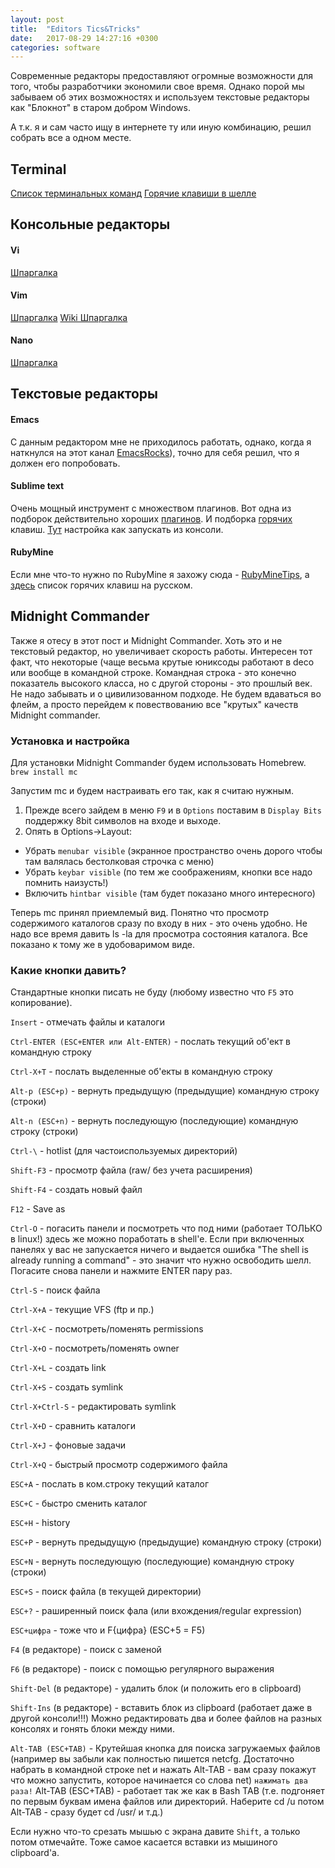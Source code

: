 ```yaml
---
layout: post
title:  "Editors Tics&Tricks"
date:   2017-08-29 14:27:16 +0300
categories: software
---
```


Современные  редакторы предоставляют огромные возможности для того, чтобы разработчики экономили свое время. Однако порой мы забываем об этих возможностях и используем текстовые  редакторы как "Блокнот" в старом добром Windows.

А т.к. я и сам часто ищу в интернете ту или иную комбинацию, решил собрать все а одном месте.
## Terminal
[Список терминальных команд](http://osxh.ru/content/spisok-terminalnyh-komand-os-x)
[Горячие клавиши в шелле](https://habrahabr.ru/post/99843/)
## Консольные  редакторы ##
#### Vi ####
[Шпаргалка](http://lib.ru/unixhelp/vibegin.txt)
#### Vim ####
[Шпаргалка](http://eax.me/vim-commands/)
[Wiki Шпаргалка](https://ru.wikibooks.org/wiki/Vim)
#### Nano ####
[Шпаргалка](http://help.ubuntu.ru/wiki/nano)

## Текстовые  редакторы ##
#### Emacs ####
С данным редактором мне не приходилось работать, однако, когда я наткнулся на этот канал [EmacsRocks](https://www.youtube.com/user/emacsrocks/videos)),
точно для себя решил, что я должен его попробовать.

#### Sublime text ####
Очень мощный инструмент c множеством плагинов. Вот одна из подборок действительно хороших [плагинов](https://habrahabr.ru/post/235901/). И подборка [горячих](http://www.hongkiat.com/blog/sublime-text-tips/) клавиш. [Тут](http://olivierlacan.com/posts/launch-sublime-text-3-from-the-command-line/) настройка как запускать из консоли.

#### RubyMine ####
Если мне что-то нужно по RubyMine я захожу сюда - [RubyMineTips](https://github.com/amckinnell/RubyMineTips/wiki), а [здесь](http://devcolibri.com/2151) список горячих клавиш на русском.


## Midnight Commander ##
Также я отесу в этот пост и Midnight Commander. Хоть это и не текстовый редактор, но увеличивает скорость работы. Интересен тот факт, что некоторые (чаще весьма крутые юниксоды работают в deco или вообще в командной строке. Командная строка - это конечно показатель высокого класса, но с другой стороны - это прошлый век. Не надо забывать и о цивилизованном подходе. Не будем вдаваться во флейм, а просто перейдем к повествованию все "крутых" качеств Midnight commander.

### Установка и настройка ###
Для установки Midnight Commander будем использовать Homebrew.
 ```brew install mc```

Запустим mc и будем настраивать его так, как я считаю нужным. 
1. Прежде всего зайдем в меню `F9` и в `Options` поставим в `Display Bits` поддержку 8bit символов на входе и выходе. 
2. Опять в Options->Layout:
 * Убрать `menubar visible` (экранное пространство очень дорого чтобы там валялась бестолковая строчка с меню)
 * Убрать `keybar visible` (по тем же соображениям, кнопки все надо помнить наизусть!)
 * Включить `hintbar visible` (там будет показано много интересного)
 
Теперь mc принял приемлемый вид. Понятно что просмотр содержимого каталогов сразу по входу в них - это очень удобно. Не надо все время давить ls -la для просмотра состояния каталога. Все показано к тому же в удобоваримом виде.

### Какие кнопки давить? ###

Стандартные кнопки писать не буду (любому известно что `F5` это копирование).

`Insert` - отмечать файлы и каталоги

`Ctrl-ENTER (ESC+ENTER или Alt-ENTER)` - послать текущий об'ект в командную строку

`Ctrl-X+T` - послать выделенные об'екты в командную строку

`Alt-p (ESC+p)` - вернуть предыдущую (предыдущие) командную строку (строки)

`Alt-n (ESC+n)` - вернуть последующую (последующие) командную строку (строки)

`Ctrl-\` - hotlist (для частоиспользуемых директорий)

`Shift-F3` - просмотр файла (raw/ без учета расширения)

`Shift-F4` - создать новый файл

`F12` - Save as

`Ctrl-O` - погасить панели и посмотреть что под ними (работает ТОЛЬКО в linux!)
здесь же можно поработать в shell'e. Если при включенных панелях у вас не запускается ничего и выдается
ошибка "The shell is already running a command" - это значит что нужно
освободить шелл. Погасите снова панели и нажмите ENTER пару раз.

`Ctrl-S` - поиск файла

`Сtrl-X+A` - текущие VFS (ftp и пр.)

`Ctrl-X+C` - посмотреть/поменять permissions

`Ctrl-X+O` - посмотреть/поменять owner

`Ctrl-X+L` - создать link

`Ctrl-X+S` - создать symlink

`Ctrl-X+Ctrl-S` - редактировать symlink

`Ctrl-X+D` - сравнить каталоги

`Ctrl-X+J` - фоновые задачи

`Ctrl-X+Q` - быстрый просмотр содержимого файла

`ESC+A` - послать в ком.строку текущий каталог

`ESC+C` - быстро сменить каталог

`ESC+H` - history

`ESC+P` - вернуть предыдущую (предыдущие) командную строку (строки)

`ESC+N` - вернуть последующую (последующие) командную строку (строки)

`ESC+S` - поиск файла (в текущей директории)

`ESC+?` - раширенный поиск фала (или вхождения/regular expression)

`ESC+цифра` - тоже что и F{цифра} (ESC+5 = F5)

`F4` (в редакторе) - поиск с заменой

`F6` (в редакторе) - поиск с помощью регулярного выражения

`Shift-Del` (в редакторе) - удалить блок (и положить его в clipboard)

`Shift-Ins` (в редакторе) - вставить блок из clipboard (работает даже в другой консоли!!!) Можно редактировать два и более файлов на разных консолях и гонять блоки между ними. 

`Alt-TAB (ESC+TAB)` - Крутейшая кнопка для поиска загружаемых файлов (например вы забыли как полностью пишется netcfg. Достаточно набрать в командной строке net и нажать Alt-TAB - вам сразу покажут что можно запустить, которое начинается со слова net) `нажимать два раза!` Alt-TAB (ESC+TAB) - работает так же как в Bash TAB (т.е. подгоняет по первым буквам имена файлов или директорий. Наберите cd /u потом Alt-TAB - сразу будет cd /usr/ и т.д.)

Если нужно что-то срезать мышью с экрана давите `Shift`, а только потом отмечайте. Тоже самое касается вставки из мышиного clipboard'a.

